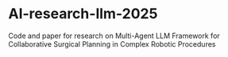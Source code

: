 # AI-research-llm-2025
Code and paper for research on Multi-Agent LLM Framework for Collaborative Surgical Planning in Complex Robotic Procedures

